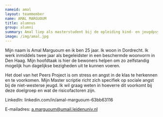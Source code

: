 ```yaml
---
nameid: amal
layout: teammember
name: AMAL MARGUOUM
title: alumnus
group: alumni
summary: Amal liep als masterstudent bij de opleiding kind- en jeugdpsychologie aan de Universiteit Leiden stage bij het KIBA project.
image: /img/amal.jpg
---
```


Mijn naam is Amal Marguoum en ik ben 25 jaar. Ik woon in Dordrecht. Ik werk inmiddels twee jaar als begeleidster in een beschermde woonvorm in Den Haag. Mijn hoofdtaak is hier de bewoners helpen om zo zelfstandig mogelijk hun dagelijkse bezigheden uit te kunnen voeren.

Het doel van het Peers Project is om stress en angst in de klas te herkennen en te voorkomen. Mijn Master scriptie richt zich specifiek op sociale angst bij de niet-westerse jeugd. Ik wil graag weten in hoeverre dit voorkomt bij deze doelgroep en wat de risicofactoren zijn. 

LinkedIn: linkedin.com/in/amal-marguoum-63bb63116

E-mailadres: a.marguoum@umail.leidenuniv.nl
